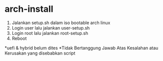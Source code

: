 # arch-install
1. Jalankan setup.sh dalam iso bootable arch linux
2. Login user lalu jalankan user-setup.sh
3. Login root lalu jalankan root-setup.sh
4. Reboot

*uefi & hybrid belum dites
*Tidak Bertanggung Jawab Atas Kesalahan atau Kerusakan yang disebabkan script
